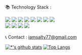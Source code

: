 📚 Technology Stack :
<br>
<br>
<img src="https://img.shields.io/badge/html-E34F26?style=for-the-badge&logo=html&logoColor=white">
<img src="https://img.shields.io/badge/css-1572B6?style=for-the-badge&logo=css&logoColor=white">
<img src="https://img.shields.io/badge/js-F7DF1E?style=for-the-badge&logo=js&logoColor=white">
<img src="https://img.shields.io/badge/java-007396?style=for-the-badge&logo=java&logoColor=white">
<img src="https://img.shields.io/badge/oracle-F80000?style=for-the-badge&logo=oracle&logoColor=white">
<img src="https://img.shields.io/badge/mysql-4479A1?style=for-the-badge&logo=mysql&logoColor=white">
<img src="https://img.shields.io/badge/spring-6DB33F?style=for-the-badge&logo=spring&logoColor=white">
<img src="https://img.shields.io/badge/spring boot-6DB33F?style=for-the-badge&logo=spring boot&logoColor=white">
<br>
<img src="https://img.shields.io/badge/thymeleaf-005F0F?style=for-the-badge&logo=thymeleaf&logoColor=white">
<img src="https://img.shields.io/badge/git-F05032?style=for-the-badge&logo=git&logoColor=white">
<img src="https://img.shields.io/badge/aws-232F3E?style=for-the-badge&logo=aws&logoColor=white">
<img src="https://img.shields.io/badge/linux-FCC624?style=for-the-badge&logo=linux&logoColor=white">
<br>
<br>
📞 Contact : iamsalty77@gmail.com


[![*'s github stats](https://github-readme-stats.vercel.app/api?username=iamsalty77)](https://github.com/iamsalty77) [![Top Langs](https://github-readme-stats.vercel.app/api/top-langs/?username=iamsalty77)](https://github.com/iamsalty77/github-readme-stats)



